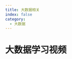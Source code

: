 ```yaml
---
title: 大数据相关
index: false
category:
  - 大数据
---
```


# 大数据学习视频

<VidStack
  src="https://files.vidstack.io/sprite-fight/720p.mp4"
  poster="https://files.vidstack.io/sprite-fight/poster.webp"
/>